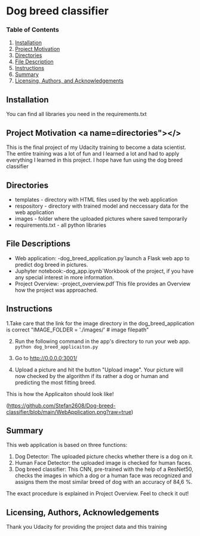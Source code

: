 # Dog breed classifier

### Table of Contents

1. [Installation](#installation)
2. [Project Motivation](#motivation)
3. [Directories](#directories)
4. [File Description](#files)
5. [Instructions](#instructions)
6. [Summary](#summary)
7. [Licensing, Authors, and Acknowledgements](#licensing)

## Installation <a name="installation"></a>

You can find all libraries you need in the requirements.txt

## Project Motivation <a name=directories"></>
 
This is the final project of my Udacity training to become a data scientist. The entire training was a lot of fun and I learned a lot and had to apply everything I learned in this project. I hope have fun using the dog breed classifier
 
 ## Directories <a name="directories"></a>

   - templates - directory with HTML files used by the web application
   - respository - directory with trained model and neccessary data for the web application 
   - images - folder where the uploaded pictures where saved temporarily
   - requirements.txt - all python libraries

## File Descriptions <a name="files"></a>

   - Web application:  -dog_breed_application.py`launch a Flask web app to predict dog breed in pictures.
   - Juphyter notebook:-dog_app.ipynb`Workbook of the project, if you have any special interest in more information.
   - Project Overview: -project_overview.pdf`This file provides an Overview how the project was approached.
          
  
## Instructions<a name="instructions"></a>


1.Take care that the link for the image directory in the dog_breed_application is correct
"IMAGE_FOLDER = './images/' # image filepath" 

2. Run the following command in the app's directory to run your web app.
    `python dog_breed_applicaiton.py`

3. Go to http://0.0.0.0:3001/

4. Upload a picture and hit the button "Upload image". Your picture will now checked by the algorithm if its rather a dog or human and predicting the most fitting breed. 

This is how the Applicaiton should look like! 

(https://github.com/Stefan2608/Dog-breed-classifier/blob/main/WebApplication.png?raw=true)

## Summary 

This web application is based on three functions:

1. Dog Detector: The uploaded picture checks whether there is a dog on it.
2. Human Face Detector: the uploaded image is checked for human faces.
3. Dog breed classifier: This CNN, pre-trained with the help of a ResNet50, checks the images in which a dog or a human face was recognized and assigns them the most similar    breed of dog with an accuracy of 84,6 %.

The exact procedure is explained in Project Overview. Feel to check it out!

## Licensing, Authors, Acknowledgements<a name="licensing"></a>

Thank you Udacity for providing the project data and this training

